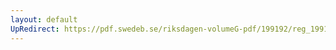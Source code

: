 ```yaml
---
layout: default
UpRedirect: https://pdf.swedeb.se/riksdagen-volumeG-pdf/199192/reg_199192/reg_199192_0834.pdf
---
```

